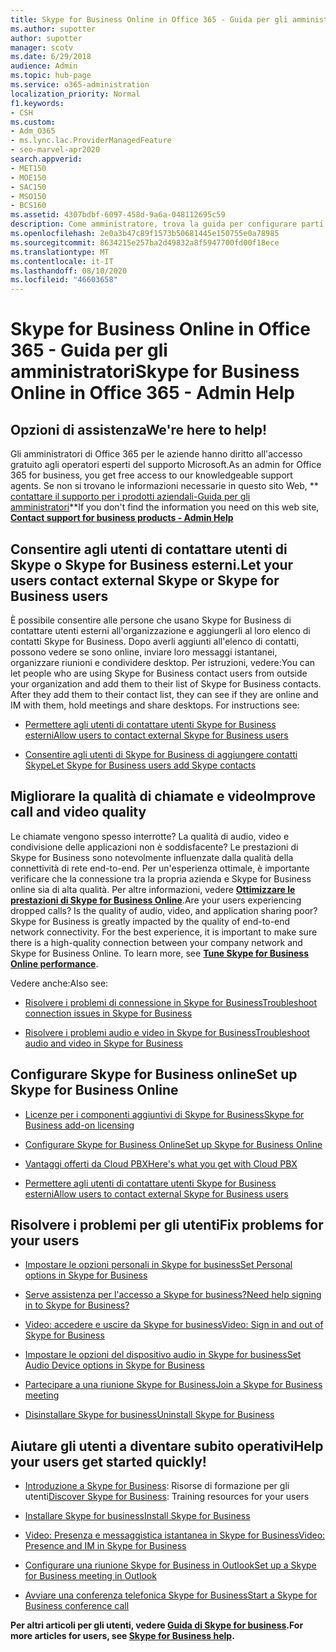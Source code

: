 ```yaml
---
title: Skype for Business Online in Office 365 - Guida per gli amministratori
ms.author: supotter
author: supotter
manager: scotv
ms.date: 6/29/2018
audience: Admin
ms.topic: hub-page
ms.service: o365-administration
localization_priority: Normal
f1.keywords:
- CSH
ms.custom:
- Adm_O365
- ms.lync.lac.ProviderManagedFeature
- seo-marvel-apr2020
search.appverid:
- MET150
- MOE150
- SAC150
- MSO150
- BCS160
ms.assetid: 4307bdbf-6097-458d-9a6a-048112695c59
description: Come amministratore, trova la guida per configurare parti di Skype for business online, tra cui la rete, le riunioni e la messaggistica istantanea e l'accesso esterno per gli utenti.
ms.openlocfilehash: 2e0a3b47c89f1573b50681445e150755e0a78985
ms.sourcegitcommit: 8634215e257ba2d49832a8f5947700fd00f18ece
ms.translationtype: MT
ms.contentlocale: it-IT
ms.lasthandoff: 08/10/2020
ms.locfileid: "46603658"
---
```

# <a name="skype-for-business-online-in-office-365---admin-help"></a><span data-ttu-id="eaeb9-103">Skype for Business Online in Office 365 - Guida per gli amministratori</span><span class="sxs-lookup"><span data-stu-id="eaeb9-103">Skype for Business Online in Office 365 - Admin Help</span></span>

## <a name="were-here-to-help"></a><span data-ttu-id="eaeb9-104">Opzioni di assistenza</span><span class="sxs-lookup"><span data-stu-id="eaeb9-104">We're here to help!</span></span>

<span data-ttu-id="eaeb9-105">Gli amministratori di Office 365 per le aziende hanno diritto all'accesso gratuito agli operatori esperti del supporto Microsoft.</span><span class="sxs-lookup"><span data-stu-id="eaeb9-105">As an admin for Office 365 for business, you get free access to our knowledgeable support agents.</span></span> <span data-ttu-id="eaeb9-106">Se non si trovano le informazioni necessarie in questo sito Web, \*\* [contattare il supporto per i prodotti aziendali-Guida per gli amministratori](https://support.office.com/article/32a17ca7-6fa0-4870-8a8d-e25ba4ccfd4b)\*\*</span><span class="sxs-lookup"><span data-stu-id="eaeb9-106">If you don't find the information you need on this web site, **[Contact support for business products - Admin Help](https://support.office.com/article/32a17ca7-6fa0-4870-8a8d-e25ba4ccfd4b)**</span></span>
  
## <a name="let-your-users-contact-external-skype-or-skype-for-business-users"></a><span data-ttu-id="eaeb9-107">Consentire agli utenti di contattare utenti di Skype o Skype for Business esterni.</span><span class="sxs-lookup"><span data-stu-id="eaeb9-107">Let your users contact external Skype or Skype for Business users</span></span>

<span data-ttu-id="eaeb9-p102">È possibile consentire alle persone che usano Skype for Business di contattare utenti esterni all'organizzazione e aggiungerli al loro elenco di contatti Skype for Business. Dopo averli aggiunti all'elenco di contatti, possono vedere se sono online, inviare loro messaggi istantanei, organizzare riunioni e condividere desktop. Per istruzioni, vedere:</span><span class="sxs-lookup"><span data-stu-id="eaeb9-p102">You can let people who are using Skype for Business contact users from outside your organization and add them to their list of Skype for Business contacts. After they add them to their contact list, they can see if they are online and IM with them, hold meetings and share desktops. For instructions see:</span></span>
  
- [<span data-ttu-id="eaeb9-111">Permettere agli utenti di contattare utenti Skype for Business esterni</span><span class="sxs-lookup"><span data-stu-id="eaeb9-111">Allow users to contact external Skype for Business users</span></span>](https://support.office.com/article/b414873a-0059-4cd5-aea1-e5d0857dbc94)
    
- [<span data-ttu-id="eaeb9-112">Consentire agli utenti di Skype for Business di aggiungere contatti Skype</span><span class="sxs-lookup"><span data-stu-id="eaeb9-112">Let Skype for Business users add Skype contacts</span></span>](https://support.office.com/article/08666236-1894-42ae-8846-e49232bbc460)
    
## <a name="improve-call-and-video-quality"></a><span data-ttu-id="eaeb9-113">Migliorare la qualità di chiamate e video</span><span class="sxs-lookup"><span data-stu-id="eaeb9-113">Improve call and video quality</span></span>

<span data-ttu-id="eaeb9-p103">Le chiamate vengono spesso interrotte? La qualità di audio, video e condivisione delle applicazioni non è soddisfacente? Le prestazioni di Skype for Business sono notevolmente influenzate dalla qualità della connettività di rete end-to-end. Per un'esperienza ottimale, è importante verificare che la connessione tra la propria azienda e Skype for Business online sia di alta qualità. Per altre informazioni, vedere **[Ottimizzare le prestazioni di Skype for Business Online](tune-skype-for-business-online-performance.md)**.</span><span class="sxs-lookup"><span data-stu-id="eaeb9-p103">Are your users experiencing dropped calls? Is the quality of audio, video, and application sharing poor? Skype for Business is greatly impacted by the quality of end-to-end network connectivity. For the best experience, it is important to make sure there is a high-quality connection between your company network and Skype for Business Online. To learn more, see **[Tune Skype for Business Online performance](tune-skype-for-business-online-performance.md)**.</span></span> 
  
<span data-ttu-id="eaeb9-119">Vedere anche:</span><span class="sxs-lookup"><span data-stu-id="eaeb9-119">Also see:</span></span>
  
- [<span data-ttu-id="eaeb9-120">Risolvere i problemi di connessione in Skype for Business</span><span class="sxs-lookup"><span data-stu-id="eaeb9-120">Troubleshoot connection issues in Skype for Business</span></span>](https://support.office.com/article/ca302828-783f-425c-bbe2-356348583771)
    
- [<span data-ttu-id="eaeb9-121">Risolvere i problemi audio e video in Skype for Business</span><span class="sxs-lookup"><span data-stu-id="eaeb9-121">Troubleshoot audio and video in Skype for Business</span></span>](https://support.office.com/article/62777bc6-c52b-47ae-84ba-a8905c3b71dc)
    
## <a name="set-up-skype-for-business-online"></a><span data-ttu-id="eaeb9-122">Configurare Skype for Business online</span><span class="sxs-lookup"><span data-stu-id="eaeb9-122">Set up Skype for Business Online</span></span>

- [<span data-ttu-id="eaeb9-123">Licenze per i componenti aggiuntivi di Skype for Business</span><span class="sxs-lookup"><span data-stu-id="eaeb9-123">Skype for Business add-on licensing</span></span>](https://support.office.com/article/3ed752b1-5983-43f9-bcfd-760619ab40a7)
    
- [<span data-ttu-id="eaeb9-124">Configurare Skype for Business Online</span><span class="sxs-lookup"><span data-stu-id="eaeb9-124">Set up Skype for Business Online</span></span>](https://support.office.com/article/40296968-e779-4259-980b-c2de1c044c6e)
    
- [<span data-ttu-id="eaeb9-125">Vantaggi offerti da Cloud PBX</span><span class="sxs-lookup"><span data-stu-id="eaeb9-125">Here's what you get with Cloud PBX</span></span>](https://support.office.com/article/bc9756d1-8a2f-42c4-98f6-afb17c29231c)
    
- [<span data-ttu-id="eaeb9-126">Permettere agli utenti di contattare utenti Skype for Business esterni</span><span class="sxs-lookup"><span data-stu-id="eaeb9-126">Allow users to contact external Skype for Business users</span></span>](https://support.office.com/article/b414873a-0059-4cd5-aea1-e5d0857dbc94)
    
## <a name="fix-problems-for-your-users"></a><span data-ttu-id="eaeb9-127">Risolvere i problemi per gli utenti</span><span class="sxs-lookup"><span data-stu-id="eaeb9-127">Fix problems for your users</span></span>

- [<span data-ttu-id="eaeb9-128">Impostare le opzioni personali in Skype for business</span><span class="sxs-lookup"><span data-stu-id="eaeb9-128">Set Personal options in Skype for Business</span></span>](https://support.office.com/article/68bacc31-71d3-44c3-a4d4-64da78c447aa#bkmk-stop-automatic-startup)
    
- [<span data-ttu-id="eaeb9-129">Serve assistenza per l'accesso a Skype for business?</span><span class="sxs-lookup"><span data-stu-id="eaeb9-129">Need help signing in to Skype for Business?</span></span>](https://support.office.com/article/448b8ea7-5b33-444a-afd4-175fc9930d05)
    
- [<span data-ttu-id="eaeb9-130">Video: accedere e uscire da Skype for business</span><span class="sxs-lookup"><span data-stu-id="eaeb9-130">Video: Sign in and out of Skype for Business</span></span>](https://support.office.com/article/8abed4b3-ac48-493e-9d76-0e10140e9451)
    
- [<span data-ttu-id="eaeb9-131">Impostare le opzioni del dispositivo audio in Skype for business</span><span class="sxs-lookup"><span data-stu-id="eaeb9-131">Set Audio Device options in Skype for Business</span></span>](https://support.office.com/article/2533d929-9814-4349-8ae4-fca29246e2ff)
    
- [<span data-ttu-id="eaeb9-132">Partecipare a una riunione Skype for Business</span><span class="sxs-lookup"><span data-stu-id="eaeb9-132">Join a Skype for Business meeting</span></span>](https://support.office.com/article/3862be6d-758a-4064-a016-67c0febf3cd5)
    
- [<span data-ttu-id="eaeb9-133">Disinstallare Skype for business</span><span class="sxs-lookup"><span data-stu-id="eaeb9-133">Uninstall Skype for Business</span></span>](https://support.office.com/article/28C4A036-7F22-406C-B7F4-87894CBAF902)
    
## <a name="help-your-users-get-started-quickly"></a><span data-ttu-id="eaeb9-134">Aiutare gli utenti a diventare subito operativi</span><span class="sxs-lookup"><span data-stu-id="eaeb9-134">Help your users get started quickly!</span></span>

- <span data-ttu-id="eaeb9-135">[Introduzione a Skype for Business](https://support.office.com/article/8a3491a3-c095-4718-80cf-cbbe4afe4eba): Risorse di formazione per gli utenti</span><span class="sxs-lookup"><span data-stu-id="eaeb9-135">[Discover Skype for Business](https://support.office.com/article/8a3491a3-c095-4718-80cf-cbbe4afe4eba): Training resources for your users</span></span> 
    
- [<span data-ttu-id="eaeb9-136">Installare Skype for business</span><span class="sxs-lookup"><span data-stu-id="eaeb9-136">Install Skype for Business</span></span>](https://support.office.com/article/8a0d4da8-9d58-44f9-9759-5c8f340cb3fb)
    
- [<span data-ttu-id="eaeb9-137">Video: Presenza e messaggistica istantanea in Skype for Business</span><span class="sxs-lookup"><span data-stu-id="eaeb9-137">Video: Presence and IM in Skype for Business</span></span>](https://support.office.com/article/c873b869-4ce0-4375-9bea-5de150eaf081)
    
- [<span data-ttu-id="eaeb9-138">Configurare una riunione Skype for Business in Outlook</span><span class="sxs-lookup"><span data-stu-id="eaeb9-138">Set up a Skype for Business meeting in Outlook</span></span>](https://support.office.com/article/b8305620-d16e-4667-989d-4a977aad6556)
    
- [<span data-ttu-id="eaeb9-139">Avviare una conferenza telefonica Skype for Business</span><span class="sxs-lookup"><span data-stu-id="eaeb9-139">Start a Skype for Business conference call</span></span>](https://support.office.com/article/8dc8ac52-91ac-4db9-8672-11551fdaf997)
    
 <span data-ttu-id="eaeb9-140">**Per altri articoli per gli utenti, vedere [Guida di Skype for business](https://support.office.com/article/4fbe07ce-6b15-4a06-bcf0-baea57890410).**</span><span class="sxs-lookup"><span data-stu-id="eaeb9-140">**For more articles for users, see [Skype for Business help](https://support.office.com/article/4fbe07ce-6b15-4a06-bcf0-baea57890410).**</span></span>
  

